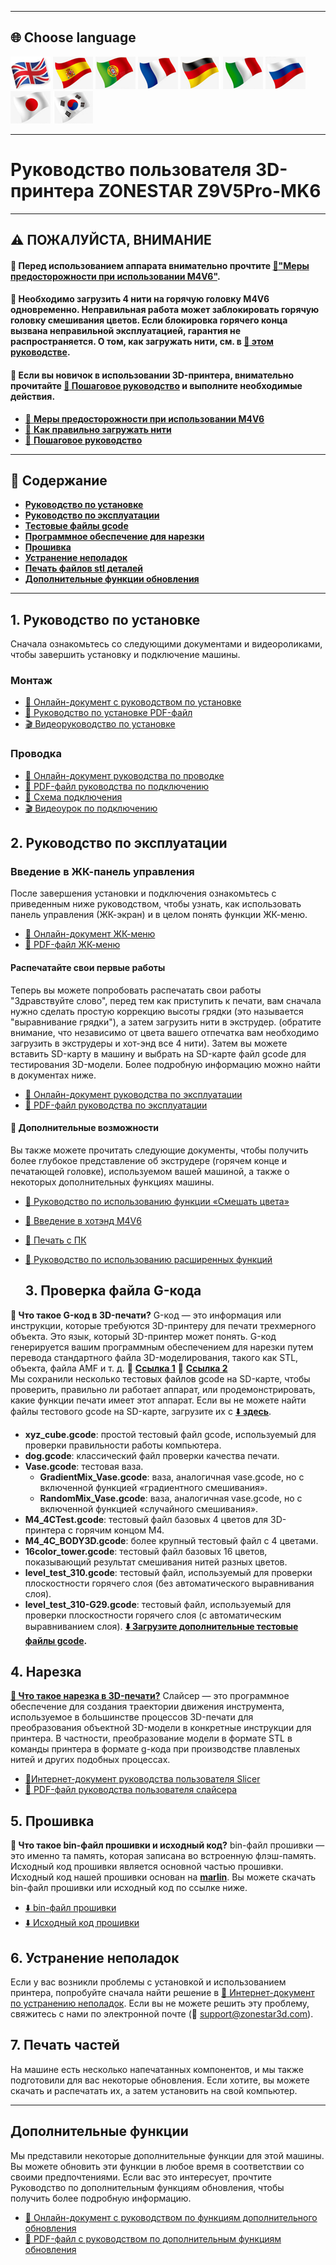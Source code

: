 [M4V6_PRECAUTION]: https://github.com/ZONESTAR3D/Upgrade-kit-guide/blob/main/HOTEND/M4/M4_V6/M4V6_Precaution.md
[Z9V5MK6_STEPBYSTEP]: https://github.com/ZONESTAR3D/Z9/blob/main/Z9V5/Z9V5-MK6/step_by_step.md
[Z9V5MK6_LOADFILAMENT]: https://github.com/ZONESTAR3D/Z9/blob/main/Z9V5/Z9V5-MK6/2.Operation/Operation.md#load-filaments
[Z9V5MK6_OPTION]: https://github.com/ZONESTAR3D/Z9/blob/main/Z9V5/Z9V5-MK6/OptionalFeatures.md
[LINK_M4V6]: https://github.com/ZONESTAR3D/Upgrade-kit-guide/blob/main/HOTEND/M4/M4_V6
[LINK_MIX_FEATURE]: https://github.com/ZONESTAR3D/Document-and-User-Guide/blob/master/Mixing_Color
[LINK_FIRMWARE]: https://github.com/ZONESTAR3D/Firmware/blob/master/Z9/Z9V5/bin/Z9V5Pro-MK6
[LINK_SOURCECODE]: https://github.com/ZONESTAR3D/source-code-for-3d-printer
[LINK_TROUBLESHOOTING]: https://github.com/ZONESTAR3D/Z9/blob/main/Z9V5/Z9V5_FAQ
[M4_TEST_GCODE]: https://github.com/ZONESTAR3D/Slicing-Guide/blob/master/PrusaSlicer/test_gcode/M4/readme.md
[GCODE_REF1]: https://beginner3dprinting.com/what-is-g-code-in-3d-printing/
[GCODE_REF2]: https://www.reprap.org/wiki/G-code

----
## <a id="choose-language">:globe_with_meridians: Choose language </a>
[![](../lanpic/EN.png)](./readme.md)
[![](../lanpic/ES.png)](./readme_es.md)
[![](../lanpic/PT.png)](./readme_pt.md)
[![](../lanpic/FR.png)](./readme_fr.md)
[![](../lanpic/DE.png)](./readme_de.md)
[![](../lanpic/IT.png)](./readme_it.md)
[![](../lanpic/RU.png)](./readme_ru.md)
[![](../lanpic/JP.png)](./readme_jp.md)
[![](../lanpic/KR.png)](./readme_kr.md)

----
# Руководство пользователя 3D-принтера ZONESTAR Z9V5Pro-MK6

----
## :warning: ПОЖАЛУЙСТА, ВНИМАНИЕ
#### :loudspeaker: Перед использованием аппарата внимательно прочтите [:book:"Меры предосторожности при использовании M4V6"][M4V6_PRECAUTION].
#### :loudspeaker: Необходимо загрузить 4 нити на горячую головку M4V6 одновременно. Неправильная работа может заблокировать горячую головку смешивания цветов. Если блокировка горячего конца вызвана неправильной эксплуатацией, гарантия не распространяется. О том, как загружать нити, см. в [:book: этом руководстве][Z9V5MK6_LOADFILAMENT].
#### :loudspeaker: Если вы новичок в использовании 3D-принтера, внимательно прочитайте [:book: Пошаговое руководство][Z9V5MK6_STEPBYSTEP] и выполните необходимые действия.
- [:book: **Меры предосторожности при использовании M4V6**][M4V6_PRECAUTION]
- [:book: **Как правильно загружать нити**][Z9V5MK6_LOADFILAMENT]
- [:book: **Пошаговое руководство**][Z9V5MK6_STEPBYSTEP]
<!-- - [:blue_book: PDF-файл с пошаговым руководством](./step_by_step.pdf) -->

------
## :book: Содержание
- [**Руководство по установке**](#a1)
- [**Руководство по эксплуатации**](#a2)
- [**Тестовые файлы gcode**](#a3)
- [**Программное обеспечение для нарезки**](#a4)
- [**Прошивка**](#a5)
- [**Устранение неполадок**](#a6)
- [**Печать файлов stl деталей**](#a7)
- [**Дополнительные функции обновления**](#a8)

-----
## <a id="a1"> 1. Руководство по установке </a>
Сначала ознакомьтесь со следующими документами и видеороликами, чтобы завершить установку и подключение машины.
### Монтаж
- [:book: Онлайн-документ с руководством по установке](./1.Installation/Installation.md)
- [:blue_book: Руководство по установке PDF-файл](./1.Installation/Installation.pdf)
- [:clapper: Видеоруководство по установке](https://youtu.be/TGHUVzV1Pg4)
### Проводка
- [:book: Онлайн-документ руководства по проводке](./1.Installation/Wiring.md)
- [:blue_book: PDF-файл руководства по подключению](./1.Installation/Wiring.pdf)
- [:art: Схема подключения](./1.Installation/Z9V5Pro_Wiring_Diagram.jpg)
- [:clapper: Видеоурок по подключению](https://youtu.be/tQQNLDOpdQU)

## <a id="a2"> 2. Руководство по эксплуатации </a>
### **Введение в ЖК-панель управления**
После завершения установки и подключения ознакомьтесь с приведенным ниже руководством, чтобы узнать, как использовать панель управления (ЖК-экран) и в целом понять функции ЖК-меню.
- [:book: Онлайн-документ ЖК-меню](./2.Operation/LCDMENU_Description.md)
- [:blue_book: PDF-файл ЖК-меню](./2.Operation/LCDMENU_Description.pdf)
#### **Распечатайте свои первые работы**
Теперь вы можете попробовать распечатать свои работы "Здравствуйте слово", перед тем как приступить к печати, вам сначала нужно сделать простую коррекцию высоты грядки (это называется "выравнивание грядки"), а затем загрузить нити в экструдер. (обратите внимание, что независимо от цвета вашего отпечатка вам необходимо загрузить в экструдеры и хот-энд все 4 нити). Затем вы можете вставить SD-карту в машину и выбрать на SD-карте файл gcode для тестирования 3D-модели. Более подробную информацию можно найти в документах ниже.
- [:book: Онлайн-документ руководства по эксплуатации](./2.Operation/Operation.md)
- [:blue_book: PDF-файл руководства по эксплуатации](./2.Operation/Operation.pdf)
#### :page_with_curl: Дополнительные возможности
Вы также можете прочитать следующие документы, чтобы получить более глубокое представление об экструдере (горячем конце и печатающей головке), используемом вашей машиной, а также о некоторых дополнительных функциях машины.
- [:book: Руководство по использованию функции «Смешать цвета»][LINK_MIX_FEATURE]
- [:book: Введение в хотэнд M4V6][LINK_M4V6]
- [:book: Печать с ПК](./2.Operation/PrintFromPC/readme.md)
- [:book: Руководство по использованию расширенных функций](./2.Operation/Advance_Features.md)

  ## <a id="a3"> 3. Проверка файла G-кода </a>
**:pencil: Что такое G-код в 3D-печати?**
G-код — это информация или инструкции, которые требуются 3D-принтеру для печати трехмерного объекта. Это язык, который 3D-принтер может понять. G-код генерируется вашим программным обеспечением для нарезки путем перевода стандартного файла 3D-моделирования, такого как STL, объекта, файла AMF и т. д. :page_with_curl: [**Ссылка 1**][GCODE_REF1] :page_with_curl: [**Ссылка 2**][GCODE_REF2]    
Мы сохранили несколько тестовых файлов gcode на SD-карте, чтобы проверить, правильно ли работает аппарат, или продемонстрировать, какие функции печати имеет этот аппарат. Если вы не можете найти файлы тестового gcode на SD-карте, загрузите их с [:arrow_down: **здесь**](./3.TestGcode/Test_gcode.zip).  
- **xyz_cube.gcode**: простой тестовый файл gcode, используемый для проверки правильности работы компьютера.
- **dog.gcode**: классический файл проверки качества печати.
- **Vase.gcode**: тестовая ваза.
   - **GradientMix_Vase.gcode**: ваза, аналогичная vase.gcode, но с включенной функцией «градиентного смешивания».
   - **RandomMix_Vase.gcode**: ваза, аналогичная vase.gcode, но с включенной функцией «случайного смешивания».
- **M4_4CTest.gcode**: тестовый файл базовых 4 цветов для 3D-принтера с горячим концом M4.
- **M4_4C_BODY3D.gcode**: более крупный тестовый файл с 4 цветами.
- **16color_tower.gcode**: тестовый файл базовых 16 цветов, показывающий результат смешивания нитей разных цветов.
- **level_test_310.gcode**: тестовый файл, используемый для проверки плоскостности горячего слоя (без автоматического выравнивания слоя).
- **level_test_310-G29.gcode**: тестовый файл, используемый для проверки плоскостности горячего слоя (с автоматическим выравниванием слоя).
**[:arrow_down: Загрузите дополнительные тестовые файлы gcode][M4_TEST_GCODE].**
 
## <a id="a4"> 4. Нарезка </a>
**[:pencil: Что такое нарезка в 3D-печати?](https://en.wikipedia.org/wiki/Slicer_(3D_printing))**
Слайсер — это программное обеспечение для создания траектории движения инструмента, используемое в большинстве процессов 3D-печати для преобразования объектной 3D-модели в конкретные инструкции для принтера. В частности, преобразование модели в формате STL в команды принтера в формате g-кода при производстве плавленых нитей и других подобных процессах.
- [:book:Интернет-документ руководства пользователя Slicer](./4.Slicing/readme.md)
- [:blue_book: PDF-файл руководства пользователя слайсера](./4.Slicing/Slicing.pdf)

## <a id="a5"> 5. Прошивка </a>
**:pencil: Что такое bin-файл прошивки и исходный код?**
bin-файл прошивки — это именно та память, которая записана во встроенную флэш-память.    
Исходный код прошивки является основной частью прошивки. Исходный код нашей прошивки основан на [**marlin**](https://www.marlinfw.org).
Вы можете скачать bin-файл прошивки или исходный код по ссылке ниже.   
- [:arrow_down: bin-файл прошивки][LINK_FIRMWARE]
- [:arrow_down: Исходный код прошивки][LINK_SOURCECODE]

## <a id="a6"> 6. Устранение неполадок </a>
Если у вас возникли проблемы с установкой и использованием принтера, попробуйте сначала найти решение в [:book: Интернет-документ по устранению неполадок][LINK_TROUBLESHOOTING]. Если вы не можете решить эту проблему, свяжитесь с нами по электронной почте (:email: support@zonestar3d.com).

## <a id="a7"> 7. Печать частей </a>
На машине есть несколько напечатанных компонентов, и мы также подготовили для вас некоторые обновления. Если хотите, вы можете скачать и распечатать их, а затем установить на свой компьютер.

-----
## <a id="a8"> Дополнительные функции </a>
Мы представили некоторые дополнительные функции для этой машины. Вы можете обновить эти функции в любое время в соответствии со своими предпочтениями. Если вас это интересует, прочтите Руководство по дополнительным функциям обновления, чтобы получить более подробную информацию.
- [:book: Онлайн-документ с руководством по функциям дополнительного обновления][Z9V5MK6_OPTION]
- [:blue_book: PDF-файл с руководством по дополнительным функциям обновления](./OptionalFeatures.pdf)